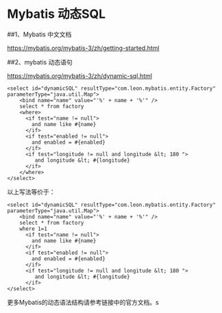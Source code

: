 # Mybatis 动态SQL

##1、Mybatis 中文文档

https://mybatis.org/mybatis-3/zh/getting-started.html
 
##2、mybatis 动态语句

https://mybatis.org/mybatis-3/zh/dynamic-sql.html
    
    <select id="dynamicSQL" resultType="com.leon.mybatis.entity.Factory" parameterType="java.util.Map">
        <bind name="name" value="'%' + name + '%'" />
        select * from factory
        <where>
          <if test="name != null">
            and name like #{name}
          </if>
          <if test="enabled != null">
            and enabled = #{enabled}
          </if>
          <if test="longitude != null and longitude &lt; 180 ">
             and longitude &lt; #{longitude}
          </if>
        </where>
    </select>

以上写法等价于：
    
    <select id="dynamicSQL" resultType="com.leon.mybatis.entity.Factory" parameterType="java.util.Map">
        <bind name="name" value="'%' + name + '%'" />
        select * from factory
        where 1=1
          <if test="name != null">
            and name like #{name}
          </if>
          <if test="enabled != null">
            and enabled = #{enabled}
          </if>
          <if test="longitude != null and longitude &lt; 180 ">
             and longitude &lt; #{longitude}
          </if>
    </select>

更多Mybatis的动态语法结构请参考链接中的官方文档。s

